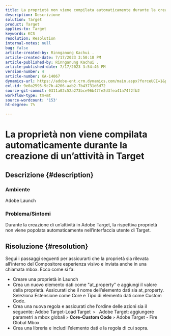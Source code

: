 ```yaml
---
title: La proprietà non viene compilata automaticamente durante la creazione di un’attività in Target
description: Descrizione
solution: Target
product: Target
applies-to: Target
keywords: KCS
resolution: Resolution
internal-notes: null
bug: false
article-created-by: Rinnganung Kachui .
article-created-date: 7/17/2023 3:50:18 PM
article-published-by: Rinnganung Kachui .
article-published-date: 7/17/2023 3:54:46 PM
version-number: 4
article-number: KA-14067
dynamics-url: https://adobe-ent.crm.dynamics.com/main.aspx?forceUCI=1&pagetype=entityrecord&etn=knowledgearticle&id=342d78a0-b924-ee11-9cbd-6045bd006b4b
exl-id: 9e0a2595-9c7b-4206-aab2-7b43731d6d72
source-git-commit: 0311a02c52a273bce96b47fe2d3fea41a74f2fb2
workflow-type: tm+mt
source-wordcount: '153'
ht-degree: 7%

---
```


# La proprietà non viene compilata automaticamente durante la creazione di un’attività in Target

## Descrizione {#description}




### Ambiente



Adobe Launch



### Problema/Sintomi



Durante la creazione di un’attività in Adobe Target, la rispettiva proprietà non viene popolata automaticamente nell’interfaccia utente di Target.


## Risoluzione {#resolution}


Segui i passaggi seguenti per assicurarti che la proprietà sia rilevata all’interno del Compositore esperienza visivo e inviata anche in una chiamata mbox. Ecco come si fa:

- Creare una proprietà in Launch
- Crea un nuovo elemento dati come &quot;at_property&quot; e aggiungi il valore della proprietà. Assicurati che il nome dell’elemento dati sia at_property. Seleziona Estensione come Core e Tipo di elemento dati come Custom Code.
- Crea una nuova regola e assicurati che l’ordine delle azioni sia il seguente: Adobe Target-Load Target  `>`   Adobe Target: aggiungere parametri a mbox globali `>`  <b>Core-Custom Code</b> `>`  Adobe Target - Fire Global Mbox
- Crea una libreria e includi l’elemento dati e la regola di cui sopra.
